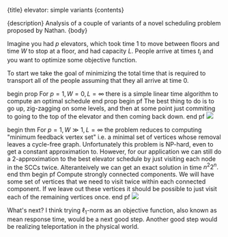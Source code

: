 {title}
elevator: simple variants
{contents}

{description}
Analysis of a couple of variants of a novel scheduling problem
proposed by Nathan.
{body}

Imagine you had $p$ elevators, which took time $1$ to move
between floors and time $W$ to stop at a floor, and had capacity
$L$. People arrive at times $t_i$ and you want to optimize some
objective function.

To start we take the goal of minimizing the total time that is
required to transport all of the people assuming that they all
arrive at time $0$.

begin prop
For $p=1,W=0,L=\infty$ there is a simple linear time algorithm to
compute an optimal schedule
end prop
begin pf
The best thing to do is to go up, zig-zagging on some levels, and
then at some point just commiting to going to the top of the
elevator and then coming back down.
end pf
![](src/images/ev1.png)

begin thm
For $p=1,W\gg 1,L=\infty$ the problem reduces to computing
"minimum feedback vertex set" i.e. a minimal set of vertices
whose removal leaves a cycle-free graph.
Unfortunately this problem is NP-hard, even to get a constant
approximation to.
However, for our application we can still do a $2$-approximation
to the best elevator schedule by just visiting each node in the
SCCs twice.
Alteranteively we can get an exact solution in time $n^2 2^n.$
end thm
begin pf
Compute strongly connected components.
We will have some set of vertices that we need to visit twice
within each connected component. If we leave out these vertices
it should be possible to just visit each of the remaining
vertices once.
end pf
![](src/images/ev2.png)

What's next?
I think trying $\ell_1$-norm as an objective function, also known
as mean response time, would be a next good step. Another good
step would be realizing teleportation in the physical world.

